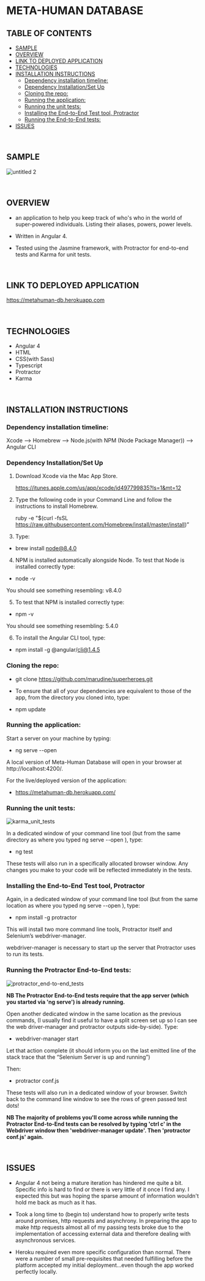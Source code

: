 <!-- START doctoc generated TOC please keep comment here to allow auto update -->
<!-- DON'T EDIT THIS SECTION, INSTEAD RE-RUN doctoc TO UPDATE -->
<!--**Table of Contents**  *generated with [DocToc](https://github.com/thlorenz/doctoc)*-->
# META-HUMAN DATABASE

## TABLE OF CONTENTS

- [SAMPLE](#sample)
- [OVERVIEW](#overview)
- [LINK TO DEPLOYED APPLICATION](#link-to-deployed-application)
- [TECHNOLOGIES](#technologies)
- [INSTALLATION INSTRUCTIONS](#installation-instructions)
  - [Dependency installation timeline:](#dependency-installation-timeline)
  - [Dependency Installation/Set Up](#dependency-installationset-up)
  - [Cloning the repo:](#cloning-the-repo)
  - [Running the application:](#running-the-application)
  - [Running the unit tests:](#running-the-unit-tests)
  - [Installing the End-to-End Test tool, Protractor](#installing-the-end-to-end-test-tool-protractor)
  - [Running the End-to-End tests:](#running-the-end-to-end-tests)
- [ISSUES](#issues)

<!-- END doctoc generated TOC please keep comment here to allow auto update -->

&nbsp;
## SAMPLE

![untitled 2](https://user-images.githubusercontent.com/24227633/31327221-bc913b16-acc5-11e7-906b-3cc0efa2ad94.gif)


&nbsp;
## OVERVIEW

- an application to help you keep track of who's who in the world of super-powered individuals. Listing their aliases, powers, power levels.

- Written in Angular 4.

- Tested using the Jasmine framework, with Protractor for end-to-end tests and Karma for unit tests.

&nbsp;
## LINK TO DEPLOYED APPLICATION

  https://metahuman-db.herokuapp.com

&nbsp;
## TECHNOLOGIES

- Angular 4
- HTML
- CSS(with Sass)
- Typescript
- Protractor
- Karma

&nbsp;
## INSTALLATION INSTRUCTIONS

### Dependency installation timeline:

  Xcode —> Homebrew —> Node.js(with NPM (Node Package Manager)) —> Angular CLI


### Dependency Installation/Set Up

1. Download Xcode via the Mac App Store.

    https://itunes.apple.com/us/app/xcode/id497799835?ls=1&mt=12

2. Type the following code in your Command Line and follow the instructions to install Homebrew.

    ruby -e "$(curl -fsSL https://raw.githubusercontent.com/Homebrew/install/master/install)”

3. Type:

  - brew install node@8.4.0

4. NPM is installed automatically alongside Node. To test that Node is installed correctly type:

  - node -v

  You should see something resembling: v8.4.0

5. To test that NPM is installed correctly type:

  - npm -v

  You should see something resembling: 5.4.0

6. To install the Angular CLI tool, type:

  - npm install -g @angular/cli@1.4.5


### Cloning the repo:

  - git clone https://github.com/marudine/superheroes.git

  - To ensure that all of your dependencies are equivalent to those of the app, from the directory you cloned into, type:

  - npm update


### Running the application:

  Start a server on your machine by typing:

  - ng serve --open

  A local version of Meta-Human Database will open in your browser at http://localhost:4200/.

  For the live/deployed version of the application:

  - https://metahuman-db.herokuapp.com/


### Running the unit tests:

![karma_unit_tests](https://user-images.githubusercontent.com/24227633/30978401-59955822-a472-11e7-834d-ab388435cf2e.gif)

  In a dedicated window of your command line tool (but from the same directory as where you typed ng serve --open ), type:

  - ng test

  These tests will also run in a specifically allocated browser window. Any changes you make to your code will be reflected immediately in the tests.


### Installing the End-to-End Test tool, Protractor

  Again, in a dedicated window of your command line tool (but from the same location as where you typed ng serve --open ), type:

  - npm install -g protractor

  This will install two more command line tools, Protractor itself and Selenium’s webdriver-manager.

  webdriver-manager is necessary to start up the server that Protractor uses to run its tests.

### Running the Protractor End-to-End tests:


![protractor_end-to-end_tests](https://user-images.githubusercontent.com/24227633/30978571-db678ac8-a472-11e7-952f-5a106bb6e7ca.gif)


  **NB The Protractor End-to-End tests require that the app server (which you started via 'ng serve') is already running.**


  Open another dedicated window in the same location as the previous commands, (I usually find it useful to have a split screen set up so I can see the web driver-manager and protractor outputs side-by-side).
  Type:

  - webdriver-manager start

  Let that action complete (it should inform you on the last emitted line of the stack trace that the “Selenium Server is up and running”)

  Then:

  - protractor conf.js

  These tests will also run in a dedicated window of your browser. Switch back to the command line window to see the rows of green passed test dots!

  **NB The majority of problems you'll come across while running the Protractor End-to-End tests can be resolved by typing 'ctrl c' in the Webdriver window then 'webdriver-manager update'. Then 'protractor conf.js' again.**


&nbsp;
## ISSUES

  - Angular 4 not being a mature iteration has hindered me quite a bit. Specific info is hard to find or there is very little of it once I find any. I expected this but was hoping the sparse amount of information wouldn't hold me back as much as it has.

  - Took a long time to (begin to) understand how to properly write tests around promises, http requests and asynchrony. In preparing the app to make http requests almost all of my passing tests broke due to the implementation of accessing external data and therefore dealing with asynchronous services.

  - Heroku required even more specific configuration than normal. There were a number of small pre-requisites that needed fulfilling before the platform accepted my initial deployment...even though the app worked perfectly locally.
